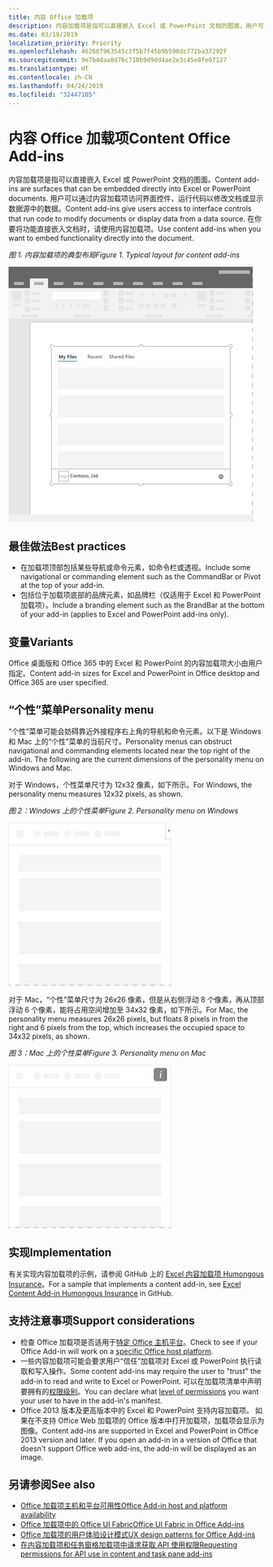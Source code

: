 ```yaml
---
title: 内容 Office 加载项
description: 内容加载项是指可以直接嵌入 Excel 或 PowerPoint 文档的图面，用户可以通过它访问界面控件，运行代码以修改文档或显示数据源中的数据。
ms.date: 03/19/2019
localization_priority: Priority
ms.openlocfilehash: 46268f963545c3f5b7f45b9b590dc772ba37292f
ms.sourcegitcommit: 9e7b4daa8d76c710b9d9dd4ae2e3c45e8fe07127
ms.translationtype: HT
ms.contentlocale: zh-CN
ms.lasthandoff: 04/24/2019
ms.locfileid: "32447105"
---
```

# <a name="content-office-add-ins"></a><span data-ttu-id="a8c15-103">内容 Office 加载项</span><span class="sxs-lookup"><span data-stu-id="a8c15-103">Content Office Add-ins</span></span>

<span data-ttu-id="a8c15-104">内容加载项是指可以直接嵌入 Excel 或 PowerPoint 文档的图面。</span><span class="sxs-lookup"><span data-stu-id="a8c15-104">Content add-ins are surfaces that can be embedded directly into Excel or PowerPoint documents.</span></span> <span data-ttu-id="a8c15-105">用户可以通过内容加载项访问界面控件，运行代码以修改文档或显示数据源中的数据。</span><span class="sxs-lookup"><span data-stu-id="a8c15-105">Content add-ins give users access to interface controls that run code to modify documents or display data from a data source.</span></span> <span data-ttu-id="a8c15-106">在你要将功能直接嵌入文档时，请使用内容加载项。</span><span class="sxs-lookup"><span data-stu-id="a8c15-106">Use content add-ins when you want to embed functionality directly into the document.</span></span>  

<span data-ttu-id="a8c15-107">*图 1. 内容加载项的典型布局*</span><span class="sxs-lookup"><span data-stu-id="a8c15-107">*Figure 1. Typical layout for content add-ins*</span></span>

![显示内容加载项的典型布局的示例图像。](../images/overview-with-app-content.png)

## <a name="best-practices"></a><span data-ttu-id="a8c15-109">最佳做法</span><span class="sxs-lookup"><span data-stu-id="a8c15-109">Best practices</span></span>

- <span data-ttu-id="a8c15-110">在加载项顶部包括某些导航或命令元素，如命令栏或透视。</span><span class="sxs-lookup"><span data-stu-id="a8c15-110">Include some navigational or commanding element such as the CommandBar or Pivot at the top of your add-in.</span></span>
- <span data-ttu-id="a8c15-111">包括位于加载项底部的品牌元素，如品牌栏（仅适用于 Excel 和 PowerPoint 加载项）。</span><span class="sxs-lookup"><span data-stu-id="a8c15-111">Include a branding element such as the BrandBar at the bottom of your add-in (applies to Excel and PowerPoint add-ins only).</span></span>

## <a name="variants"></a><span data-ttu-id="a8c15-112">变量</span><span class="sxs-lookup"><span data-stu-id="a8c15-112">Variants</span></span>

<span data-ttu-id="a8c15-113">Office 桌面版和 Office 365 中的 Excel 和 PowerPoint 的内容加载项大小由用户指定。</span><span class="sxs-lookup"><span data-stu-id="a8c15-113">Content add-in sizes for Excel and PowerPoint in Office desktop and Office 365 are user specified.</span></span>

## <a name="personality-menu"></a><span data-ttu-id="a8c15-114">“个性”菜单</span><span class="sxs-lookup"><span data-stu-id="a8c15-114">Personality menu</span></span>

<span data-ttu-id="a8c15-p102">“个性”菜单可能会妨碍靠近外接程序右上角的导航和命令元素。以下是 Windows 和 Mac 上的“个性”菜单的当前尺寸。</span><span class="sxs-lookup"><span data-stu-id="a8c15-p102">Personality menus can obstruct navigational and commanding elements located near the top right of the add-in. The following are the current dimensions of the personality menu on Windows and Mac.</span></span>

<span data-ttu-id="a8c15-117">对于 Windows，个性菜单尺寸为 12x32 像素，如下所示。</span><span class="sxs-lookup"><span data-stu-id="a8c15-117">For Windows, the personality menu measures 12x32 pixels, as shown.</span></span>

<span data-ttu-id="a8c15-118">*图 2：Windows 上的个性菜单*</span><span class="sxs-lookup"><span data-stu-id="a8c15-118">*Figure 2. Personality menu on Windows*</span></span> 

![显示 Windows 桌面上个性菜单的图像](../images/personality-menu-win.png)


<span data-ttu-id="a8c15-120">对于 Mac，“个性”菜单尺寸为 26x26 像素，但是从右侧浮动 8 个像素，再从顶部浮动 6 个像素，能将占用空间增加至 34x32 像素，如下所示。</span><span class="sxs-lookup"><span data-stu-id="a8c15-120">For Mac, the personality menu measures 26x26 pixels, but floats 8 pixels in from the right and 6 pixels from the top, which increases the occupied space to 34x32 pixels, as shown.</span></span>

<span data-ttu-id="a8c15-121">*图 3：Mac 上的个性菜单*</span><span class="sxs-lookup"><span data-stu-id="a8c15-121">*Figure 3. Personality menu on Mac*</span></span>

![显示 Mac 桌面上个性菜单的图像](../images/personality-menu-mac.png)

## <a name="implementation"></a><span data-ttu-id="a8c15-123">实现</span><span class="sxs-lookup"><span data-stu-id="a8c15-123">Implementation</span></span>

<span data-ttu-id="a8c15-124">有关实现内容加载项的示例，请参阅 GitHub 上的 [Excel 内容加载项 Humongous Insurance](https://github.com/OfficeDev/Excel-Content-Add-in-Humongous-Insurance)。</span><span class="sxs-lookup"><span data-stu-id="a8c15-124">For a sample that implements a content add-in, see [Excel Content Add-in Humongous Insurance](https://github.com/OfficeDev/Excel-Content-Add-in-Humongous-Insurance) in GitHub.</span></span>

## <a name="support-considerations"></a><span data-ttu-id="a8c15-125">支持注意事项</span><span class="sxs-lookup"><span data-stu-id="a8c15-125">Support considerations</span></span>

- <span data-ttu-id="a8c15-126">检查 Office 加载项是否适用于[特定 Office 主机平台](/office/dev/add-ins/overview/office-add-in-availability)。</span><span class="sxs-lookup"><span data-stu-id="a8c15-126">Check to see if your Office Add-in will work on a [specific Office host platform](/office/dev/add-ins/overview/office-add-in-availability).</span></span> 
- <span data-ttu-id="a8c15-127">一些内容加载项可能会要求用户“信任”加载项对 Excel 或 PowerPoint 执行读取和写入操作。</span><span class="sxs-lookup"><span data-stu-id="a8c15-127">Some content add-ins may require the user to "trust" the add-in to read and write to Excel or PowerPoint.</span></span> <span data-ttu-id="a8c15-128">可以在加载项清单中声明要拥有的[权限级别](/office/dev/add-ins/develop/requesting-permissions-for-api-use-in-content-and-task-pane-add-ins)。</span><span class="sxs-lookup"><span data-stu-id="a8c15-128">You can declare what [level of permissions](/office/dev/add-ins/develop/requesting-permissions-for-api-use-in-content-and-task-pane-add-ins) you want your user to have in the add-in's manifest.</span></span>  
- <span data-ttu-id="a8c15-p104">Office 2013 版本及更高版本中的 Excel 和 PowerPoint 支持内容加载项。 如果在不支持 Office Web 加载项的 Office 版本中打开加载项，加载项会显示为图像。</span><span class="sxs-lookup"><span data-stu-id="a8c15-p104">Content add-ins are supported in Excel and PowerPoint in Office 2013 version and later. If you open an add-in in a version of Office that doesn't support Office web add-ins, the add-in will be displayed as an image.</span></span>

## <a name="see-also"></a><span data-ttu-id="a8c15-131">另请参阅</span><span class="sxs-lookup"><span data-stu-id="a8c15-131">See also</span></span>

- [<span data-ttu-id="a8c15-132">Office 加载项主机和平台可用性</span><span class="sxs-lookup"><span data-stu-id="a8c15-132">Office Add-in host and platform availability</span></span>](/office/dev/add-ins/overview/office-add-in-availability)
- [<span data-ttu-id="a8c15-133">Office 加载项中的 Office UI Fabric</span><span class="sxs-lookup"><span data-stu-id="a8c15-133">Office UI Fabric in Office Add-ins</span></span>](/office/dev/add-ins/design/office-ui-fabric)
- [<span data-ttu-id="a8c15-134">Office 加载项的用户体验设计模式</span><span class="sxs-lookup"><span data-stu-id="a8c15-134">UX design patterns for Office Add-ins</span></span>](/office/dev/add-ins/design/ux-design-pattern-templates)
- [<span data-ttu-id="a8c15-135">在内容加载项和任务窗格加载项中请求获取 API 使用权限</span><span class="sxs-lookup"><span data-stu-id="a8c15-135">Requesting permissions for API use in content and task pane add-ins</span></span>](/office/dev/add-ins/develop/requesting-permissions-for-api-use-in-content-and-task-pane-add-ins)
